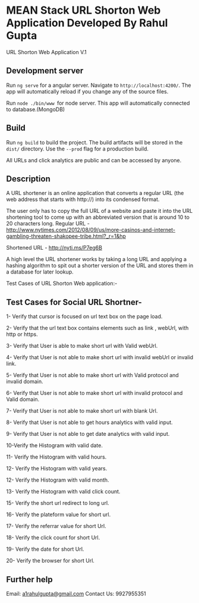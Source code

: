 # MEAN Stack URL Shorton Web Application Developed By Rahul Gupta

URL Shorton Web Application V.1

## Development server

Run `ng serve` for a angular server. Navigate to `http://localhost:4200/`. The app will automatically reload if you change any of the source files.

Run `node ./bin/www `for  node server. This app will automatically connected to database.(MongoDB)

## Build

Run `ng build` to build the project. The build artifacts will be stored in the `dist/` directory. Use the `--prod` flag for a production build.

All URLs and click analytics are public and can be accessed by anyone.

## Description

A URL shortener is an online application that converts a regular URL (the web address that starts with http://) into its condensed format.

The user only has to copy the full URL of a website and paste it into the URL shortening tool to come up with an abbreviated version that is around 10 to 20 characters long.
Regular URL - http://www.nytimes.com/2012/08/09/us/more-casinos-and-internet-gambling-threaten-shakopee-tribe.html?_r=1&hp


Shortened URL - http://nyti.ms/P7eg6B


A high level the URL shortener works by taking a long URL and applying a hashing algorithm to spit out a shorter version of the URL and stores them in a database for later lookup.


Test Cases of URL Shorton Web application:- 

## Test Cases for Social URL Shortner-

1- Verify that cursor is focused on url text box on the page load.

2- Verify that the url text box contains elements such as link , webUrl, with http or https.

3- Verify that User is able to make short url with Valid webUrl.

4- Verify that User is not able to make short url with invalid webUrl or invalid link.

5- Verify that User is not able to make short url with Valid protocol and invalid domain.

6- Verify that User is not able to make short url with invalid protocol and Valid domain.

7- Verify that User is not able to make short url with blank Url.

8- Verify that User is not able to get hours analytics with valid input.

9- Verify that User is not able to get date analytics with valid input.

10-Verify the Histogram with valid date. 

11- Verify the Histogram with valid hours. 

12- Verify the Histogram with valid years. 

12- Verify the Histogram with valid month. 

13- Verify the Histogram with valid click count. 

15- Verify the short url redirect to long url.

16- Verify the plateform value for short url.

17- Verify the referrar value for short Url.

18- Verify the click count for short Url.

19- Verify the date for short Url.

20- Verify the browser for short Url.

## Further help

Email: a1rahulgupta@gmail.com
Contact Us: 9927955351
